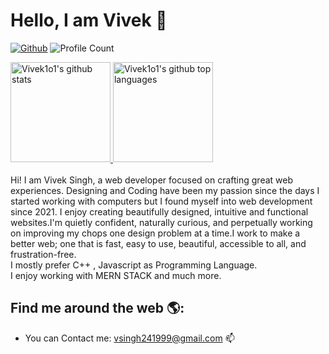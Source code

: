 # Hello, I am Vivek 👋
[![Github](https://img.shields.io/github/followers/Vivek1o1?label=Follow&style=social)](https://github.com/Vivek1o1)
![Profile Count](https://komarev.com/ghpvc/?username=Vivek1o1) 


<a href="https://github.com/Vivek1o1">
  <img height="160em" src="https://github-readme-stats.vercel.app/api?username=Vivek1o1&show_icons=true&theme=merko&count_private=true" alt="Vivek1o1's github stats" />
  <img height="160em" src="https://github-readme-stats.vercel.app/api/top-langs/?username=Vivek1o1&theme=merko&layout=compact" alt="Vivek1o1's github top languages" />
</a>
<br/>
<br/>
Hi! I am Vivek Singh, a web developer focused on crafting great web experiences. Designing and Coding have been my passion since the days I started working with computers but I found myself into web development since 2021. I enjoy creating beautifully designed, intuitive and functional websites.I'm quietly confident, naturally curious, and perpetually working on improving my chops one design problem at a time.I work to make a better web; one that is fast, easy to use, beautiful, accessible to all, and frustration-free.
<br/>
I mostly prefer C++ , Javascript as Programming Language. 
<br/>
I enjoy working with MERN STACK and much more.

## Find me around the web 🌎:
<!-- - Connect me on <a href="https://www.linkedin.com/in/md-hussain-baa178136/">LinkedIn</a> 💼 -->
- You can Contact me: vsingh241999@gmail.com 📫
